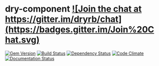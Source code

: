 # dry-component <a href="https://gitter.im/dryrb/chat" target="_blank">![Join the chat at https://gitter.im/dryrb/chat](https://badges.gitter.im/Join%20Chat.svg)</a>

<a href="https://rubygems.org/gems/dry-component" target="_blank">![Gem Version](https://badge.fury.io/rb/dry-component.svg)</a>
<a href="https://travis-ci.org/dryrb/dry-component" target="_blank">![Build Status](https://travis-ci.org/dryrb/dry-component.svg?branch=master)</a>
<a href="https://gemnasium.com/dryrb/dry-component" target="_blank">![Dependency Status](https://gemnasium.com/dryrb/dry-component.svg)</a>
<a href="https://codeclimate.com/github/dryrb/dry-component" target="_blank">![Code Climate](https://codeclimate.com/github/dryrb/dry-component/badges/gpa.svg)</a>
<a href="http://inch-ci.org/github/dryrb/dry-component" target="_blank">![Documentation Status](http://inch-ci.org/github/dryrb/dry-component.svg?branch=master&style=flat)</a>
